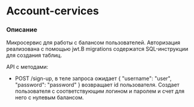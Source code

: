 # Account-cervices
### Описание
Микросервис для работы с балансом пользователей. Авторизация реализована с помощью jwt.В migrations содержатся SQL-инструкции для создания таблиц.

API с методами:
- POST /sign-up,  в теле запроса ожидает { "username": "user", "password": "password" } возвращает id пользователя. Создает пользователя с соответствующим логином и паролем и счет для него с нулевым балансом.
